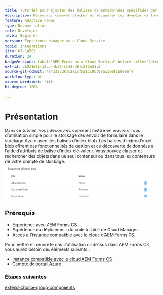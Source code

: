 ```yaml
---
title: Tutoriel pour ajouter des balises de métadonnées spécifiées par l’utilisateur ou l’utilisatrice
description: Découvrez comment stocker et récupérer les données de formulaire adaptatif du compte de stockage Azure.
feature: Adaptive Forms
type: Documentation
role: Developer
level: Beginner
version: Experience Manager as a Cloud Service
topic: Integrations
jira: KT-14501
duration: 24
badgeVersions: label="AEM Forms as a Cloud Service" before-title="false"
exl-id: a8531e82-18cd-4b32-8148-d6fc5f6e51c6
source-git-commit: 48433a5367c281cf5a1c106b08a1306f1b0e8ef4
workflow-type: ht
source-wordcount: '136'
ht-degree: 100%

---
```


# Présentation

Dans ce tutoriel, vous découvrez comment mettre en œuvre un cas d’utilisation simple pour le stockage des envois de formulaire dans le stockage Azure avec des balises d’index blob. Les balises d’index d’objet blob offrent des fonctionnalités de gestion et de découverte de données à l’aide d’attributs de balise d’index clé-valeur. Vous pouvez classer et rechercher des objets dans un seul conteneur ou dans tous les conteneurs de votre compte de stockage.
![blob-index-tags](assets/blob-with-index-tags.png)

## Prérequis

* Experience avec AEM Forms CS.
* Expérience du déploiement du code à l’aide de Cloud Manager.
* Accès à l’instance compatible avec le cloud d’AEM Forms CS.

Pour mettre en œuvre le cas d’utilisation ci-dessus dans AEM Forms CS, vous aurez besoin des éléments suivants :

* [Instance compatible avec le cloud AEM Forms CS](https://experienceleague.adobe.com/docs/experience-manager-learn/cloud-service/forms/developing-for-cloud-service/intellij-and-aem-sync.html?lang=fr#set-up-aem-author-instance)
* [Compte de portail Azure](https://portal.azure.com/)


### Étapes suivantes

[extend-choice-group-components](./extend-choice-group-components.md)
